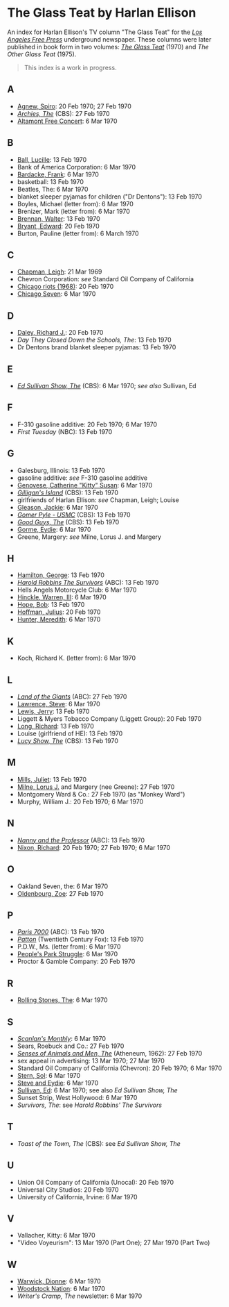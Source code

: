# The Glass Teat by Harlan Ellison
An index for Harlan Ellison's TV column "The Glass Teat" for the [_Los Angeles Free Press_](https://en.wikipedia.org/wiki/Los_Angeles_Free_Press) underground newspaper. These columns were later published in book form in two volumes: [_The Glass Teat_](https://en.wikipedia.org/wiki/The_Glass_Teat) (1970) and _The Other Glass Teat_ (1975).

> This index is a work in progress.

## A

- [Agnew, Spiro](https://en.wikipedia.org/wiki/Spiro_Agnew): 20 Feb 1970; 27 Feb 1970
- [_Archies, The_](https://en.wikipedia.org/wiki/The_Archie_Show) (CBS): 27 Feb 1970
- [Altamont Free Concert](https://en.wikipedia.org/wiki/Altamont_Free_Concert): 6 Mar 1970

## B

- [Ball, Lucille](https://en.wikipedia.org/wiki/Lucille_Ball): 13 Feb 1970
- Bank of America Corporation: 6 Mar 1970
- [Bardacke, Frank](https://en.wikipedia.org/wiki/Frank_Bardacke): 6 Mar 1970
- basketball: 13 Feb 1970
- Beatles, The: 6 Mar 1970
- blanket sleeper pyjamas for children ("Dr Dentons"): 13 Feb 1970
- Boyles, Michael (letter from): 6 Mar 1970
- Brenizer, Mark (letter from): 6 Mar 1970
- [Brennan, Walter](https://en.wikipedia.org/wiki/Walter_Brennan): 13 Feb 1970
- [Bryant, Edward](https://en.wikipedia.org/wiki/Edward_Bryant): 20 Feb 1970
- Burton, Pauline (letter from): 6 March 1970

## C

- [Chapman, Leigh](https://en.wikipedia.org/wiki/Leigh_Chapman): 21 Mar 1969
- Chevron Corporation: _see_ Standard Oil Company of California
- [Chicago riots (1968)](https://en.wikipedia.org/wiki/1968_Chicago_riots): 20 Feb 1970
- [Chicago Seven](https://en.wikipedia.org/wiki/Chicago_Seven): 6 Mar 1970

## D

- [Daley, Richard J.](https://en.wikipedia.org/wiki/Richard_J._Daley): 20 Feb 1970
- _Day They Closed Down the Schools, The_: 13 Feb 1970
- Dr Dentons brand blanket sleeper pyjamas: 13 Feb 1970

## E

- [_Ed Sullivan Show, The_](https://en.wikipedia.org/wiki/The_Ed_Sullivan_Show) (CBS): 6 Mar 1970; _see also_ Sullivan, Ed

## F

- F-310 gasoline additive: 20 Feb 1970; 6 Mar 1970
- _First Tuesday_ (NBC): 13 Feb 1970

## G

- Galesburg, Illinois: 13 Feb 1970
- gasoline additive: _see_ F-310 gasoline additive
- [Genovese, Catherine "Kitty" Susan](https://en.wikipedia.org/wiki/Murder_of_Kitty_Genovese): 6 Mar 1970
- [_Gilligan's Island_](https://en.wikipedia.org/wiki/Gilligan%27s_Island) (CBS): 13 Feb 1970
- girlfriends of Harlan Ellison: _see_ Chapman, Leigh; Louise
- [Gleason, Jackie](https://en.wikipedia.org/wiki/Jackie_Gleason): 6 Mar 1970
- [_Gomer Pyle - USMC_](https://en.wikipedia.org/wiki/Gomer_Pyle_%E2%80%93_USMC) (CBS): 13 Feb 1970
- [_Good Guys, The_](https://en.wikipedia.org/wiki/The_Good_Guys_(1968_TV_series)) (CBS): 13 Feb 1970
- [Gorme, Eydie](https://en.wikipedia.org/wiki/Eydie_Gorm%C3%A9): 6 Mar 1970
- Greene, Margery: _see_ Milne, Lorus J. and Margery

## H

- [Hamilton, George](https://en.wikipedia.org/wiki/George_Hamilton_(actor)): 13 Feb 1970
- [_Harold Robbins The Survivors_](https://en.wikipedia.org/wiki/Harold_Robbins%27_The_Survivors) (ABC): 13 Feb 1970
- Hells Angels Motorcycle Club: 6 Mar 1970
- [Hinckle, Warren, III](https://en.wikipedia.org/wiki/Warren_Hinckle): 6 Mar 1970
- [Hope, Bob](https://en.wikipedia.org/wiki/Bob_Hope): 13 Feb 1970
- [Hoffman, Julius](https://en.wikipedia.org/wiki/Julius_Hoffman): 20 Feb 1970
- [Hunter, Meredith](https://en.wikipedia.org/wiki/Killing_of_Meredith_Hunter): 6 Mar 1970

## K

- Koch, Richard K. (letter from): 6 Mar 1970

## L

- [_Land of the Giants_](https://en.wikipedia.org/wiki/Land_of_the_Giants) (ABC): 27 Feb 1970
- [Lawrence, Steve](https://en.wikipedia.org/wiki/Steve_Lawrence): 6 Mar 1970
- [Lewis, Jerry](https://en.wikipedia.org/wiki/Jerry_Lewis): 13 Feb 1970
- Liggett & Myers Tobacco Company (Liggett Group): 20 Feb 1970
- [Long, Richard](https://en.wikipedia.org/wiki/Richard_Long_(actor)): 13 Feb 1970
- Louise (girlfriend of HE): 13 Feb 1970
- [_Lucy Show, The_](https://en.wikipedia.org/wiki/The_Lucy_Show) (CBS): 13 Feb 1970

## M

- [Mills, Juliet](https://en.wikipedia.org/wiki/Juliet_Mills): 13 Feb 1970
- [Milne, Lorus J.](https://fr.wikipedia.org/wiki/Lorus_Milne) and Margery (nee Greene): 27 Feb 1970
- Montgomery Ward & Co.: 27 Feb 1970 (as "Monkey Ward")
- Murphy, William J.: 20 Feb 1970; 6 Mar 1970

## N

- [_Nanny and the Professor_](https://en.wikipedia.org/wiki/Nanny_and_the_Professor) (ABC): 13 Feb 1970
- [Nixon, Richard](https://en.wikipedia.org/wiki/Richard_Nixon): 20 Feb 1970; 27 Feb 1970; 6 Mar 1970

## O

- Oakland Seven, the: 6 Mar 1970
- [Oldenbourg, Zoe](https://en.wikipedia.org/wiki/Zo%C3%A9_Oldenbourg): 27 Feb 1970

## P

- [_Paris 7000_](https://en.wikipedia.org/wiki/Paris_7000) (ABC): 13 Feb 1970
- [_Patton_](https://www.imdb.com/title/tt0066206/) (Twentieth Century Fox): 13 Feb 1970
- P.D.W., Ms. (letter from): 6 Mar 1970
- [People's Park Struggle](https://en.wikipedia.org/wiki/1969_People%27s_Park_protest): 6 Mar 1970
- Proctor & Gamble Company: 20 Feb 1970

## R

- [Rolling Stones, The](https://en.wikipedia.org/wiki/The_Rolling_Stones): 6 Mar 1970

## S

- [_Scanlan's Monthly_](https://en.wikipedia.org/wiki/Scanlan's_Monthly): 6 Mar 1970
- Sears, Roebuck and Co.: 27 Feb 1970
- [_Senses of Animals and Men, The_](https://archive.org/details/sensesofanimalsm0000miln) (Atheneum, 1962): 27 Feb 1970
- sex appeal in advertising: 13 Mar 1970; 27 Mar 1970
- Standard Oil Company of California (Chevron): 20 Feb 1970; 6 Mar 1970
- [Stern, Sol](https://en.wikipedia.org/wiki/Sol_Stern): 6 Mar 1970
- [Steve and Eydie](https://en.wikipedia.org/wiki/Steve_and_Eydie): 6 Mar 1970
- [Sullivan, Ed](https://en.wikipedia.org/wiki/Ed_Sullivan): 6 Mar 1970; see also _Ed Sullivan Show, The_
- Sunset Strip, West Hollywood: 6 Mar 1970
- _Survivors, The_: see _Harold Robbins' The Survivors_

## T

- _Toast of the Town, The_ (CBS): see _Ed Sullivan Show, The_

## U

- Union Oil Company of California (Unocal): 20 Feb 1970
- Universal City Studios: 20 Feb 1970
- University of California, Irvine: 6 Mar 1970

## V

- Vallacher, Kitty: 6 Mar 1970
- "Video Voyeurism": 13 Mar 1970 (Part One); 27 Mar 1970 (Part Two)

## W

- [Warwick, Dionne](https://en.wikipedia.org/wiki/Dionne_Warwick): 6 Mar 1970
- [Woodstock Nation](https://en.wikipedia.org/wiki/Woodstock_Nation): 6 Mar 1970
- _Writer's Cramp, The_ newsletter: 6 Mar 1970
